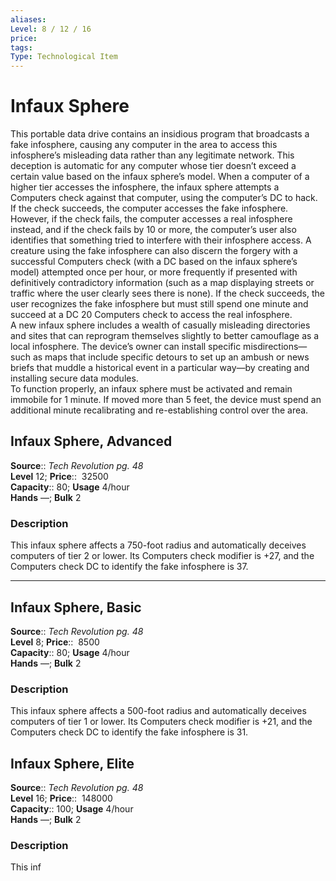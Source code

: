 ```yaml
---
aliases: 
Level: 8 / 12 / 16 
price:  
tags: 
Type: Technological Item
---
```


# Infaux Sphere

This portable data drive contains an insidious program that broadcasts a fake infosphere, causing any computer in the area to access this infosphere’s misleading data rather than any legitimate network. This deception is automatic for any computer whose tier doesn’t exceed a certain value based on the infaux sphere’s model. When a computer of a higher tier accesses the infosphere, the infaux sphere attempts a Computers check against that computer, using the computer’s DC to hack. If the check succeeds, the computer accesses the fake infosphere. However, if the check fails, the computer accesses a real infosphere instead, and if the check fails by 10 or more, the computer’s user also identifies that something tried to interfere with their infosphere access. A creature using the fake infosphere can also discern the forgery with a successful Computers check (with a DC based on the infaux sphere’s model) attempted once per hour, or more frequently if presented with definitively contradictory information (such as a map displaying streets or traffic where the user clearly sees there is none). If the check succeeds, the user recognizes the fake infosphere but must still spend one minute and succeed at a DC 20 Computers check to access the real infosphere.  
A new infaux sphere includes a wealth of casually misleading directories and sites that can reprogram themselves slightly to better camouflage as a local infosphere. The device’s owner can install specific misdirections—such as maps that include specific detours to set up an ambush or news briefs that muddle a historical event in a particular way—by creating and installing secure data modules.  
To function properly, an infaux sphere must be activated and remain immobile for 1 minute. If moved more than 5 feet, the device must spend an additional minute recalibrating and re-establishing control over the area.  

## Infaux Sphere, Advanced

**Source**:: _Tech Revolution pg. 48_  
**Level** 12;
**Price**::  32500  
**Capacity**:: 80; **Usage** 4/hour  
**Hands** —; **Bulk** 2

### Description

This infaux sphere affects a 750-foot radius and automatically deceives computers of tier 2 or lower. Its Computers check modifier is +27, and the Computers check DC to identify the fake infosphere is 37.

---

## Infaux Sphere, Basic

**Source**:: _Tech Revolution pg. 48_  
**Level** 8;
**Price**::  8500  
**Capacity**:: 80; **Usage** 4/hour  
**Hands** —; **Bulk** 2

### Description

This infaux sphere affects a 500-foot radius and automatically deceives computers of tier 1 or lower. Its Computers check modifier is +21, and the Computers check DC to identify the fake infosphere is 31.

## Infaux Sphere, Elite

**Source**:: _Tech Revolution pg. 48_  
**Level** 16;
**Price**::  148000  
**Capacity**:: 100; **Usage** 4/hour  
**Hands** —; **Bulk** 2

### Description

This inf
